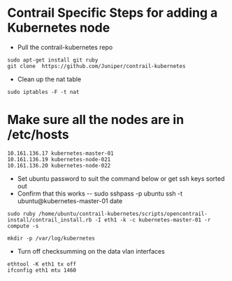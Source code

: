 # Contrail Specific Steps for adding a Kubernetes node

* Pull the contrail-kubernetes repo
```
sudo apt-get install git ruby
git clone  https://github.com/Juniper/contrail-kubernetes
```

* Clean up the nat table
```
sudo iptables -F -t nat
```

# Make sure all the nodes are in /etc/hosts
```
10.161.136.17 kubernetes-master-01
10.161.136.19 kubernetes-node-021
10.161.136.20 kubernetes-node-022
```
* Set ubuntu password to suit the command below or get ssh keys sorted out
* Confirm that this works -- sudo sshpass -p ubuntu ssh -t  ubuntu@kubernetes-master-01 date

```
sudo ruby /home/ubuntu/contrail-kubernetes/scripts/opencontrail-install/contrail_install.rb -I eth1 -k -c kubernetes-master-01 -r compute -s

mkdir -p /var/log/kubernetes
```

* Turn off checksumming on the data vlan interfaces
```
ethtool -K eth1 tx off
ifconfig eth1 mtu 1460
```


